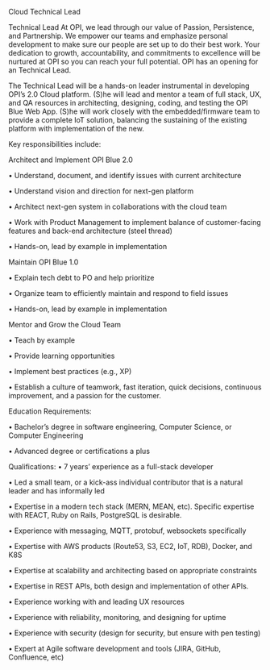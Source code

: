 Cloud Technical Lead

Technical Lead
At OPI, we lead through our value of Passion, Persistence, and
Partnership. We empower our teams and emphasize personal
development to make sure our people are set up to do their best work.
Your dedication to growth, accountability, and commitments to
excellence will be nurtured at OPI so you can reach your full potential.
OPI has an opening for an Technical Lead.

The Technical Lead will be a hands-on leader instrumental in developing
OPI’s 2.0 Cloud platform. (S)he will lead and mentor a team of full stack, UX,
and QA resources in architecting, designing, coding, and testing the OPI Blue
Web App. (S)he will work closely with the embedded/firmware team to provide
a complete IoT solution, balancing the sustaining of the existing platform with
implementation of the new.

Key responsibilities include:

Architect and Implement OPI Blue 2.0

• Understand, document, and identify issues with current architecture

• Understand vision and direction for next-gen platform

• Architect next-gen system in collaborations with the cloud team

• Work with Product Management to implement balance of customer-facing features and back-end architecture (steel thread)

• Hands-on, lead by example in implementation


Maintain OPI Blue 1.0

• Explain tech debt to PO and help prioritize

• Organize team to efficiently maintain and respond to field issues

• Hands-on, lead by example in implementation


Mentor and Grow the Cloud Team

• Teach by example

• Provide learning opportunities

• Implement best practices (e.g., XP)

• Establish a culture of teamwork, fast iteration, quick decisions, continuous improvement, and a passion for the customer.


Education Requirements:

• Bachelor’s degree in software engineering, Computer Science, or Computer Engineering

• Advanced degree or certifications a plus


Qualifications:
• 7 years’ experience as a full-stack developer

• Led a small team, or a kick-ass individual contributor that is a natural leader and has informally led

• Expertise in a modern tech stack (MERN, MEAN, etc). Specific expertise with REACT, Ruby on Rails, PostgreSQL is desirable.

• Experience with messaging, MQTT, protobuf, websockets specifically

• Expertise with AWS products (Route53, S3, EC2, IoT, RDB), Docker, and K8S

• Expertise at scalability and architecting based on appropriate constraints

• Expertise in REST APIs, both design and implementation of other APIs.

• Experience working with and leading UX resources

• Experience with reliability, monitoring, and designing for uptime

• Experience with security (design for security, but ensure with pen testing)

• Expert at Agile software development and tools (JIRA, GitHub, Confluence, etc)
